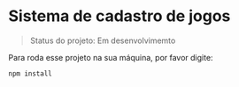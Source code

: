 <h1> Sistema de cadastro de jogos</h1>

> Status do projeto: Em desenvolvimemto

Para roda esse projeto na sua máquina, por favor digite:

```
npm install
```
